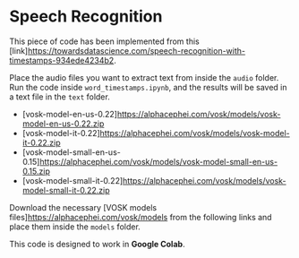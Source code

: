 # Speech Recognition

This piece of code has been implemented from this [link]<https://towardsdatascience.com/speech-recognition-with-timestamps-934ede4234b2>.

Place the audio files you want to extract text from inside the `audio` folder. Run the code inside `word_timestamps.ipynb`, and the results will be saved in a text file in the `text` folder.
- [vosk-model-en-us-0.22]<https://alphacephei.com/vosk/models/vosk-model-en-us-0.22.zip>
- [vosk-model-it-0.22]<https://alphacephei.com/vosk/models/vosk-model-it-0.22.zip>
- [vosk-model-small-en-us-0.15]<https://alphacephei.com/vosk/models/vosk-model-small-en-us-0.15.zip>
- [vosk-model-small-it-0.22]<https://alphacephei.com/vosk/models/vosk-model-small-it-0.22.zip>

Download the necessary [VOSK models files]<https://alphacephei.com/vosk/models> from the following links and place them inside the `models` folder.

This code is designed to work in **Google Colab**.
